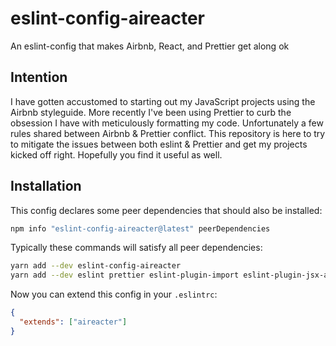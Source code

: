 # eslint-config-aireacter

An eslint-config that makes Airbnb, React, and Prettier get along ok

## Intention

I have gotten accustomed to starting out my JavaScript projects using the Airbnb styleguide. More recently I've been using Prettier to curb the obsession I have with meticulously formatting my code. Unfortunately a few rules shared between Airbnb & Prettier conflict. This repository is here to try to mitigate the issues between both eslint & Prettier and get my projects kicked off right. Hopefully you find it useful as well.

## Installation

This config declares some peer dependencies that should also be installed:

```sh
npm info "eslint-config-aireacter@latest" peerDependencies
```

Typically these commands will satisfy all peer dependencies:

```sh
yarn add --dev eslint-config-aireacter
yarn add --dev eslint prettier eslint-plugin-import eslint-plugin-jsx-a11y eslint-plugin-react eslint-plugin-react-hooks
```

Now you can extend this config in your `.eslintrc`:

```json
{
  "extends": ["aireacter"]
}
```

